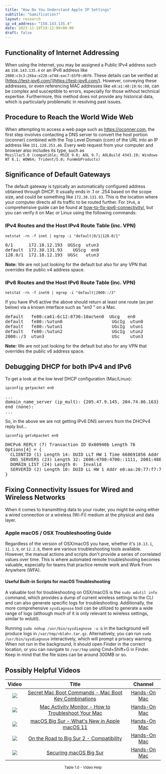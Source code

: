 ```yaml
---
title: "How Do You Understand Apple IP Settings"
subtitle: "Gamification?"
layout: research
ip_v4_address: "158.143.135.4"
date: 2023-11-18T19:12:09+00:00
draft: false
---
```


## Functionality of Internet Addressing

When using the Internet, you may be assigned a Public IPv4 address such as ```158.143.135.4``` or an IPv6 address like ```2000:c3c3:26ba:e228:a748:eac7:65f0:d6f0```. These details can be verified at [https://test-ipv6.com/](https://test-ipv6.com/). However, conveying these addresses, or even referencing MAC addresses like ```e0:a1:48:19:6c:00```, can be complex and susceptible to errors, especially for those without technical expertise. Furthermore, this method does not provide any historical data, which is particularly problematic in resolving past issues.
## Procedure to Reach the World Wide Web
When attempting to access a web page such as https://oconner.com, the first step involves contacting a DNS server to convert the host portion (oconner) combined with the Top Level Domain (com) of the URL into an IP address like ```151.128.253.46```. Every web request from your computer and browser also includes its type, such as <br>```Mozilla/5.0 (compatible; MSIE 9.0; AOL 9.7; AOLBuild 4343.19; Windows NT 6.1; WOW64; Trident/5.0; FunWebProducts)```
## Significance of Default Gateways
The default gateway is typically an automatically configured address obtained through DHCP. It usually ends in .1 or .254 based on the scope size, and could be something like ```172.30.131.93```. This is the location where your computer directs all its traffic to be routed further. For ```IPv6```, a comprehensive guide can be found at [how-to-fix-ipv6-connectivity/](/blog/how-to-fix-ipv6-connectivity/), but you can verify it on Mac or Linux using the following commands:
### IPv4 Routes and the Host IPv4 Route Table (inc. VPN)
```netstat -rn -f inet | egrep -i "default|0/1|128.0/1"```

<pre>
0/1      172.18.12.193  UGScg  utun3
default  172.30.131.93    UGScg  en0
128.0/1  172.18.12.193  UGSc   utun3</pre>

**Note:** We are not just looking for the default but also for any VPN that overrides the public v4 address space.

### IPv6 Routes and the Host IPv6 Route Table (inc. VPN)
```netstat -rn -f inet6 | egrep -i "default|2000::/3"```

If you have IPv6 active the above should return at least one route (as per below) via a known interface such as "_en0_ " on a Mac. 

<pre>
default   fe80:ca61:6c12:8736:10ac%en0  UGcg   en0
default   fe80::%utun0                   UGcIg  utun0
default   fe80::%utun1                   UGcIg  utun1
default   fe80::%utun2                   UGcIg  utun2
2000::/3  utun3                          USc    utun3</pre>

**Note:** We are not just looking for the default but also for any VPN that overrides the public v6 address space.
<br>

## Debugging DHCP for both IPv4 and IPv6

To get a look at the low level DHCP configuration (Mac/Linux): 

```ipconfig getpacket en0```

<pre>
...
domain_name_server (ip_mult): {205.47.9.145, 204.74.86.163}
end (none):
...</pre>

So, in the above we are not getting IPv6 DNS servers from the DHCPv4 reply but...

```ipconfig getv6packet en0```

<pre>
DHCPv6 REPLY (7) Transaction ID 0x80940b Length 76
Options[4] = {
  CLIENTID (1) Length 14: DUID LLT HW 1 Time 668691856 Addr e0:a1:48:19:6c:00
  DNS_SERVERS (23) Length 32: 2606:4700:4700::1111, 2001:4860:4860::8844
  DOMAIN_LIST (24) Length 0:  Invalid
  SERVERID (2) Length 10: DUID LL HW 1 Addr e0:aa:20:77:f7:77
}</pre>




## Fixing Connectivity Issues for Wired and Wireless Networks

When it comes to transmitting data to your router, you might be using either a wired connection or a wireless (Wi-Fi) medium at the physical and data layer.
### Apple macOS / OSX Troubleshooting Guide
Regardless of the version of OSX/macOS you have, whether it's ```10.13.1```, ```11.1.9```, or ```12.2.8```, there are various troubleshooting tools available. However, the manual actions and scripts don't provide a series of correlated values over time. This is where automated remote troubleshooting becomes valuable, especially for teams that practice remote work and Work From Anywhere (WFA).
#### Useful Built-in Scripts for macOS Troubleshooting
A valuable tool for troubleshooting on OSX/macOS is the ```sudo wdutil info``` command, which provides a dump of current wireless settings to the CLI and can also generate specific logs for troubleshooting. Additionally, the more comprehensive ```sysdiagnose``` tool can be utilized to generate a wide range of logs (although much of it is only relevant to wireless settings, similar to wdutil).

Running ```sudo nohup /usr/bin/sysdiagnose -u &``` in the background will produce logs in ```/var/tmp/<blah>.tar.gz```. Alternatively, you can run ```sudo /usr/bin/sysdiagnose``` interactively, which will prompt a privacy warning. When not run in the background, it should open Finder in the correct location, or you can navigate to ```/var/tmp``` using Cmd+Shift+G in Finder. Keep in mind that the file sizes can be around 300MB or so.
## Possibly Helpful Videos

<link href="/plugins/lity/css/lity.min.css" rel="stylesheet">
<script src="/plugins/lity/js/lity.min.js"></script>
<div class="table1-start"></div>

|Video | Title | Channel |
| :---: | :---: | :---: |
|<a href="https://www.youtube.com/watch?v=VwNYWAxHCgM" data-lity><img src="https://i.ytimg.com/vi/VwNYWAxHCgM/default.jpg" class="img-fluid"></a>|<a href="https://www.youtube.com/watch?v=VwNYWAxHCgM" data-lity>Secret Mac Boot Commands - Mac Boot Key Combinations</a>|<a target="_blank" href="https://www.youtube.com/channel/UCg43DP8MdHVcl4rFK_delBg" >Hands-On Mac</a>|
|<a href="https://www.youtube.com/watch?v=TWzWd_DiaJ0" data-lity><img src="https://i.ytimg.com/vi/TWzWd_DiaJ0/default.jpg" class="img-fluid"></a>|<a href="https://www.youtube.com/watch?v=TWzWd_DiaJ0" data-lity>Mac Activity Monitor - How to Troubleshoot Your Mac</a>|<a target="_blank" href="https://www.youtube.com/channel/UCg43DP8MdHVcl4rFK_delBg" >Hands-On Mac</a>|
|<a href="https://www.youtube.com/watch?v=JMKi6o9kaZI" data-lity><img src="https://i.ytimg.com/vi/JMKi6o9kaZI/default.jpg" class="img-fluid"></a>|<a href="https://www.youtube.com/watch?v=JMKi6o9kaZI" data-lity>macOS Big Sur - What&#39;s New in Apple macOS 11</a>|<a target="_blank" href="https://www.youtube.com/channel/UCg43DP8MdHVcl4rFK_delBg" >Hands-On Mac</a>|
|<a href="https://www.youtube.com/watch?v=HEbK-Tignuc" data-lity><img src="https://i.ytimg.com/vi/HEbK-Tignuc/default.jpg" class="img-fluid"></a>|<a href="https://www.youtube.com/watch?v=HEbK-Tignuc" data-lity>On the Road to Big Sur 2 - Compatibility</a>|<a target="_blank" href="https://www.youtube.com/channel/UCg43DP8MdHVcl4rFK_delBg" >Hands-On Mac</a>|
|<a href="https://www.youtube.com/watch?v=7KdhJimuhNw" data-lity><img src="https://i.ytimg.com/vi/7KdhJimuhNw/default.jpg" class="img-fluid"></a>|<a href="https://www.youtube.com/watch?v=7KdhJimuhNw" data-lity>Securing macOS Big Sur</a>|<a target="_blank" href="https://www.youtube.com/channel/UCg43DP8MdHVcl4rFK_delBg" >Hands-On Mac</a>|

<center><small>Table 1.0 - Video Help</small></center>
 <br>
<div class="table1-end"></div>
<script type="text/javascript">
(function() {
    $('div.table1-start').nextUntil('div.table1-end', 'table').addClass('table thead-dark table-striped table-responsive rounded').attr('id', 't1');
    $('#t1').find('thead').addClass('thead-dark');
})();
</script>
